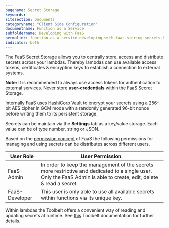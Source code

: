 ```yaml
---
pagename: Secret Storage
keywords:
sitesection: Documents
categoryname: "Client Side Configuration"
documentname: Function as a Service
subfoldername: Developing with FaaS
permalink: function-as-a-service-developing-with-faas-storing-secrets.html
indicator: both
---
```


The FaaS Secret Storage allows you to centrally store, access and distribute secrets across your lambdas.
Thereby lambdas can use available access tokens, certificates & encryption keys to establish a connection to external systems.

**Note:** It is recommended to always use access tokens for authentication to external services. Never store **user-credentials** within the FaaS Secret Storage.

Internally FaaS uses [HashiCorp Vault](https://www.hashicorp.com/products/vault/) to encrypt your secrets using a 256-bit AES cipher in GCM mode with a randomly generated 96-bit nonce before writing them to its persistent storage.

Secrets can be maintain via the **Settings** tab as a key/value storage. Each value can be of type number, string or JSON.

[Missing Screenshot]: <> (Let's add a screenshot of the Setting-Vault screen here.)

Based on the [permission concept](function-as-a-service-getting-started.html#set-faas-permissions) of FaaS the following permissions for managing and using secrets can be distributes across different users.

<table>
<thead>
  <tr>
    <th>User Role</th>
    <th>User Permission</th>
  </tr>
</thead>
<tbody>
  <tr>
    <td>FaaS-Admin</td>
    <td>In order to keep the management of the secrets more restrictive and dedicated to a single user. Only the FaaS Admin is able to create, edit, delete & read a secret.</td>
  </tr>
  <tr>
    <td>FaaS-Developer</td>
    <td>This user is only able to use all available secrets within functions via its unique key.</td>
  </tr>
</tbody>
</table>

Within lambdas the Toolbelt offers a convenient way of reading and updating secrets at runtime. See [this](function-as-a-service-developing-with-faas-toolbelt.html) Toolbelt documentation for further details.
